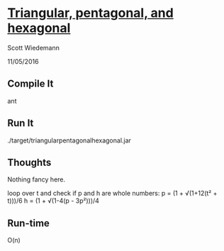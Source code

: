 # [Triangular, pentagonal, and hexagonal](http://projecteuler.net/problem=45)
Scott Wiedemann

11/05/2016

## Compile It
ant


## Run It
./target/triangularpentagonalhexagonal.jar

## Thoughts
Nothing fancy here.

loop over t and check if p and h are whole numbers:
p = (1 + √(1+12(t² + t)))/6
h = (1 + √(1-4(p - 3p²)))/4

## Run-time
O(n)
